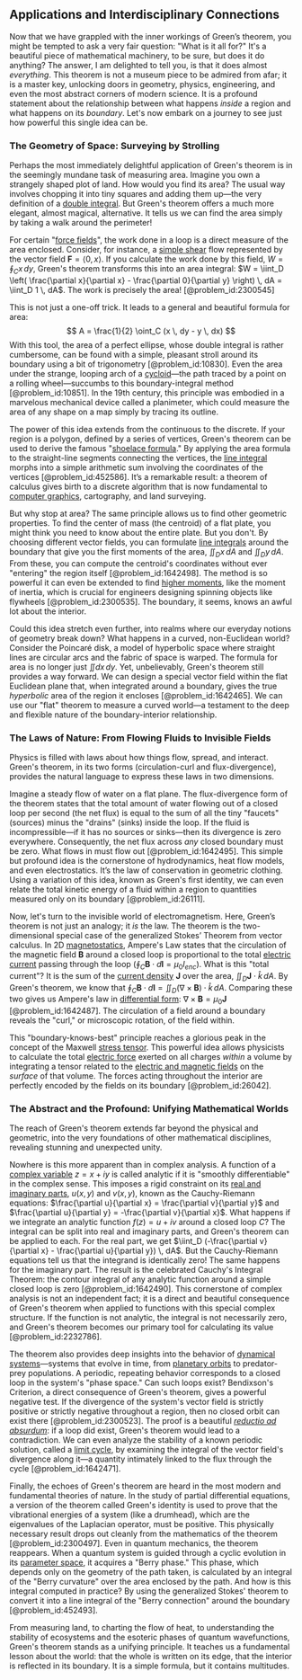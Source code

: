 ## Applications and Interdisciplinary Connections

Now that we have grappled with the inner workings of Green’s theorem, you might be tempted to ask a very fair question: "What is it all for?" It's a beautiful piece of mathematical machinery, to be sure, but does it do anything? The answer, I am delighted to tell you, is that it does almost *everything*. This theorem is not a museum piece to be admired from afar; it is a master key, unlocking doors in geometry, physics, engineering, and even the most abstract corners of modern science. It is a profound statement about the relationship between what happens *inside* a region and what happens on its *boundary*. Let's now embark on a journey to see just how powerful this single idea can be.

### The Geometry of Space: Surveying by Strolling

Perhaps the most immediately delightful application of Green's theorem is in the seemingly mundane task of measuring area. Imagine you own a strangely shaped plot of land. How would you find its area? The usual way involves chopping it into tiny squares and adding them up—the very definition of a [double integral](@article_id:146227). But Green's theorem offers a much more elegant, almost magical, alternative. It tells us we can find the area simply by taking a walk around the perimeter!

For certain "[force fields](@article_id:172621)", the work done in a loop is a direct measure of the area enclosed. Consider, for instance, a [simple shear](@article_id:180003) flow represented by the vector field $\mathbf{F} = \langle 0, x \rangle$. If you calculate the work done by this field, $W = \oint_C x \, dy$, Green's theorem transforms this into an area integral: $W = \iint_D \left( \frac{\partial x}{\partial x} - \frac{\partial 0}{\partial y} \right) \, dA = \iint_D 1 \, dA$. The work is precisely the area! [@problem_id:2300545]

This is not just a one-off trick. It leads to a general and beautiful formula for area:
$$
A = \frac{1}{2} \oint_C (x \, dy - y \, dx)
$$
With this tool, the area of a perfect ellipse, whose double integral is rather cumbersome, can be found with a simple, pleasant stroll around its boundary using a bit of trigonometry [@problem_id:10830]. Even the area under the strange, looping arch of a [cycloid](@article_id:171803)—the path traced by a point on a rolling wheel—succumbs to this boundary-integral method [@problem_id:10851]. In the 19th century, this principle was embodied in a marvelous mechanical device called a planimeter, which could measure the area of any shape on a map simply by tracing its outline.

The power of this idea extends from the continuous to the discrete. If your region is a polygon, defined by a series of vertices, Green's theorem can be used to derive the famous "[shoelace formula](@article_id:175466)." By applying the area formula to the straight-line segments connecting the vertices, the [line integral](@article_id:137613) morphs into a simple arithmetic sum involving the coordinates of the vertices [@problem_id:452586]. It’s a remarkable result: a theorem of calculus gives birth to a discrete algorithm that is now fundamental to [computer graphics](@article_id:147583), cartography, and land surveying.

But why stop at area? The same principle allows us to find other geometric properties. To find the center of mass (the centroid) of a flat plate, you might think you need to know about the entire plate. But you don't. By choosing different vector fields, you can formulate [line integrals](@article_id:140923) around the boundary that give you the first moments of the area, $\iint_D x \, dA$ and $\iint_D y \, dA$. From these, you can compute the centroid's coordinates without ever "entering" the region itself [@problem_id:1642498]. The method is so powerful it can even be extended to find [higher moments](@article_id:635608), like the moment of inertia, which is crucial for engineers designing spinning objects like flywheels [@problem_id:2300535]. The boundary, it seems, knows an awful lot about the interior.

Could this idea stretch even further, into realms where our everyday notions of geometry break down? What happens in a curved, non-Euclidean world? Consider the Poincaré disk, a model of hyperbolic space where straight lines are circular arcs and the fabric of space is warped. The formula for area is no longer just $\iint dx \, dy$. Yet, unbelievably, Green's theorem still provides a way forward. We can design a special vector field within the flat Euclidean plane that, when integrated around a boundary, gives the true *hyperbolic* area of the region it encloses [@problem_id:1642465]. We can use our "flat" theorem to measure a curved world—a testament to the deep and flexible nature of the boundary-interior relationship.

### The Laws of Nature: From Flowing Fluids to Invisible Fields

Physics is filled with laws about how things flow, spread, and interact. Green's theorem, in its two forms (circulation-curl and flux-divergence), provides the natural language to express these laws in two dimensions.

Imagine a steady flow of water on a flat plane. The flux-divergence form of the theorem states that the total amount of water flowing out of a closed loop per second (the net flux) is equal to the sum of all the tiny "faucets" (sources) minus the "drains" (sinks) inside the loop. If the fluid is incompressible—if it has no sources or sinks—then its divergence is zero everywhere. Consequently, the net flux across *any* closed boundary must be zero. What flows in must flow out [@problem_id:1642495]. This simple but profound idea is the cornerstone of hydrodynamics, heat flow models, and even electrostatics. It’s the law of conservation in geometric clothing. Using a variation of this idea, known as Green's first identity, we can even relate the total kinetic energy of a fluid within a region to quantities measured only on its boundary [@problem_id:26111].

Now, let's turn to the invisible world of electromagnetism. Here, Green’s theorem is not just an analogy; it *is* the law. The theorem is the two-dimensional special case of the generalized Stokes’ Theorem from vector calculus. In 2D [magnetostatics](@article_id:139626), Ampere's Law states that the circulation of the magnetic field $\mathbf{B}$ around a closed loop is proportional to the total [electric current](@article_id:260651) passing through the loop ($\oint_C \mathbf{B} \cdot d\mathbf{l} = \mu_0 I_{enc}$). What is this "total current"? It is the sum of the [current density](@article_id:190196) $\mathbf{J}$ over the area, $\iint_D \mathbf{J} \cdot \hat{k} \, dA$. By Green's theorem, we know that $\oint_C \mathbf{B} \cdot d\mathbf{l} = \iint_D (\nabla \times \mathbf{B}) \cdot \hat{k} \, dA$. Comparing these two gives us Ampere's law in [differential form](@article_id:173531): $\nabla \times \mathbf{B} = \mu_0 \mathbf{J}$ [@problem_id:1642487]. The circulation of a field around a boundary reveals the "curl," or microscopic rotation, of the field within.

This "boundary-knows-best" principle reaches a glorious peak in the concept of the Maxwell [stress tensor](@article_id:148479). This powerful idea allows physicists to calculate the total [electric force](@article_id:264093) exerted on all charges *within* a volume by integrating a tensor related to the [electric and magnetic fields](@article_id:260853) on the *surface* of that volume. The forces acting throughout the interior are perfectly encoded by the fields on its boundary [@problem_id:26042].

### The Abstract and the Profound: Unifying Mathematical Worlds

The reach of Green's theorem extends far beyond the physical and geometric, into the very foundations of other mathematical disciplines, revealing stunning and unexpected unity.

Nowhere is this more apparent than in complex analysis. A function of a [complex variable](@article_id:195446) $z = x+iy$ is called analytic if it is "smoothly differentiable" in the complex sense. This imposes a rigid constraint on its [real and imaginary parts](@article_id:163731), $u(x,y)$ and $v(x,y)$, known as the Cauchy-Riemann equations: $\frac{\partial u}{\partial x} = \frac{\partial v}{\partial y}$ and $\frac{\partial u}{\partial y} = -\frac{\partial v}{\partial x}$. What happens if we integrate an analytic function $f(z) = u+iv$ around a closed loop $C$? The integral can be split into real and imaginary parts, and Green's theorem can be applied to each. For the real part, we get $\iint_D (-\frac{\partial v}{\partial x} - \frac{\partial u}{\partial y}) \, dA$. But the Cauchy-Riemann equations tell us that the integrand is identically zero! The same happens for the imaginary part. The result is the celebrated Cauchy's Integral Theorem: the contour integral of any analytic function around a simple closed loop is zero [@problem_id:1642490]. This cornerstone of complex analysis is not an independent fact; it is a direct and beautiful consequence of Green's theorem when applied to functions with this special complex structure. If the function is not analytic, the integral is not necessarily zero, and Green's theorem becomes our primary tool for calculating its value [@problem_id:2232786].

The theorem also provides deep insights into the behavior of [dynamical systems](@article_id:146147)—systems that evolve in time, from [planetary orbits](@article_id:178510) to predator-prey populations. A periodic, repeating behavior corresponds to a closed loop in the system's "phase space." Can such loops exist? Bendixson's Criterion, a direct consequence of Green's theorem, gives a powerful negative test. If the divergence of the system's vector field is strictly positive or strictly negative throughout a region, then no closed orbit can exist there [@problem_id:2300523]. The proof is a beautiful *[reductio ad absurdum](@article_id:276110)*: if a loop did exist, Green's theorem would lead to a contradiction. We can even analyze the stability of a known periodic solution, called a [limit cycle](@article_id:180332), by examining the integral of the vector field's divergence along it—a quantity intimately linked to the flux through the cycle [@problem_id:1642471].

Finally, the echoes of Green's theorem are heard in the most modern and fundamental theories of nature. In the study of partial differential equations, a version of the theorem called Green's identity is used to prove that the vibrational energies of a system (like a drumhead), which are the eigenvalues of the Laplacian operator, must be positive. This physically necessary result drops out cleanly from the mathematics of the theorem [@problem_id:2300497]. Even in quantum mechanics, the theorem reappears. When a quantum system is guided through a cyclic evolution in its [parameter space](@article_id:178087), it acquires a "Berry phase." This phase, which depends only on the geometry of the path taken, is calculated by an integral of the "Berry curvature" over the area enclosed by the path. And how is this integral computed in practice? By using the generalized Stokes' theorem to convert it into a line integral of the "Berry connection" around the boundary [@problem_id:452493].

From measuring land, to charting the flow of heat, to understanding the stability of ecosystems and the esoteric phases of quantum wavefunctions, Green's theorem stands as a unifying principle. It teaches us a fundamental lesson about the world: that the whole is written on its edge, that the interior is reflected in its boundary. It is a simple formula, but it contains multitudes.